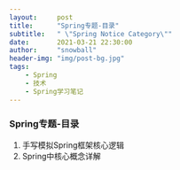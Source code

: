 ```yaml
---
layout:     post
title:      "Spring专题-目录"
subtitle:   " \"Spring Notice Category\""
date:       2021-03-21 22:30:00
author:     "snowball"
header-img: "img/post-bg.jpg"
tags:
    - Spring
    - 技术
	- Spring学习笔记
---
```


<!-- > “Spring. ” -->

### Spring专题-目录

1. 手写模拟Spring框架核心逻辑
2. Spring中核心概念详解